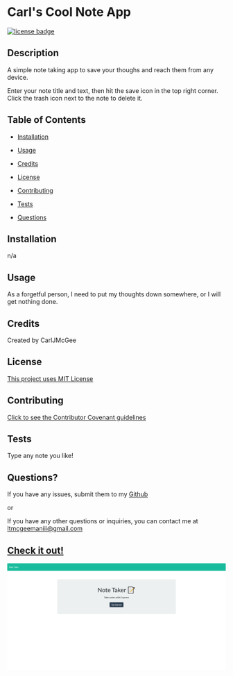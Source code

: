 # Carl's Cool Note App

[![license badge](https://img.shields.io/badge/license-MIT--License-blue)](#License)

## Description

A simple note taking app to save your thoughs and reach them from any device.

Enter your note title and text, then hit the save icon in the top right corner. Click the trash icon next to the note to delete it.

## Table of Contents

- [Installation](#installation)

- [Usage](#usage)

- [Credits](#credits)

- [License](#license)

- [Contributing](#contributing)

- [Tests](#tests)

- [Questions](#questions)

## Installation

n/a

## Usage

As a forgetful person, I need to put my thoughts down somewhere, or I will get nothing done.

## Credits

Created by CarlJMcGee

## License

[This project uses MIT License](./mit.txt)

## Contributing

[Click to see the Contributor Covenant guidelines](./code_of_conduct.md)

## Tests

Type any note you like!

## Questions?

If you have any issues, submit them to my [Github](https://github.com/CarlJMcGee)

or

If you have any other questions or inquiries, you can contact me at [ltmcgeemaniii@gmail.com](mailto:ltmcgeemaniii@gmail.com)

## [Check it out!](https://carls-cool-note-app.herokuapp.com/)

[![screenshot](public/assets/img/screenshot-carls-cool-note-app.herokuapp.com-2022.05.11-19_23_04.png)](https://carls-cool-note-app.herokuapp.com/)
